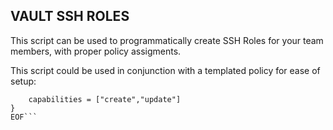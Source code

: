 ## VAULT SSH ROLES
This script can be used to programmatically create SSH Roles for your team members, with proper policy assigments.  

This script could be used in conjunction with a templated policy for ease of setup:

```path "ssh-client-signer-team-1/sign/{{identity.entity.name}}" {
    capabilities = ["create","update"]
}
EOF```
